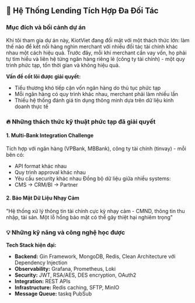 ## 🎯 **Hệ Thống Lending Tích Hợp Đa Đối Tác**

### **Mục đích và bối cảnh dự án**

Khi tôi tham gia dự án này, KiotViet đang đối mặt với một thách thức lớn: làm thế nào để kết nối hàng nghìn merchant với nhiều đối tác tài chính khác nhau một cách hiệu quả. Trước đây, mỗi khi merchant cần vay vốn, họ phải tự tìm hiểu và liên hệ từng ngân hàng riêng lẻ (công ty tài chính) - một quy trình phức tạp, tốn thời gian và không hiệu quả.

**Vấn đề cốt lõi được giải quyết:**
- Tiểu thương khó tiếp cận vốn ngân hàng do thủ tục phức tạp
- Mỗi ngân hàng có quy trình khác nhau, merchant phải làm nhiều lần
- Thiếu hệ thống đánh giá tín dụng thông minh dựa trên dữ liệu kinh doanh thực tế

### **🔥 Những thách thức kỹ thuật phức tạp đã giải quyết**

#### **1. Multi-Bank Integration Challenge**
Tích hợp với ngân hàng (VPBank, MBBank), công ty tài chính (tinvay) - mỗi bên có:
- API format khác nhau
- Quy trình approval khác nhau  
- Yêu cầu security khác nhau
Đồng bộ dữ liệu giữa nhiều systems:
- CMS → CRM/BI → Partner

#### **2. Bảo Mật Dữ Liệu Nhạy Cảm**
"Hệ thống xử lý thông tin tài chính cực kỳ nhạy cảm - CMND, thông tin thu nhập, tài sản. Một lỗ hổng bảo mật có thể gây thiệt hại nghiêm trọng"

### **💡 Những kỹ năng và công nghệ học được**

**Tech Stack hiện đại:**
- **Backend:** Gin Framework, MongoDB, Redis, Clean Architecture với Dependency Injection
- **Observability:** Grafana, Prometheus, Loki
- **Security:** JWT, RSA/AES, DES encryption, OAuth2
- **Integration:** REST APIs
- **Infrastructure:** Redis caching, SFTP, MinIO
- **Message Queue:** taskq PubSub